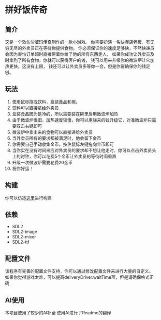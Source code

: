 # 拼好饭传奇

## 简介
这是一个效仿沙威玛传奇制作的一款小游戏。
你需要扮演一名快餐店老板，有无穷无尽的外卖员正在等待你提供食物。
你必须保证你的速度足够快，不然快递员会因为害怕订单超时直接带着你给了他的所有东西走人，
如果你成功让外卖员及时拿到了所有食物，你就可以获得客户的钱，
钱可以用来升级你的微波炉让它加热更快，这没有上限，
钱还可以让外卖员多等你一会，但是你要确保你的钱足够。

## 玩法
1. 使用鼠标拖拽饮料，盒装食品和碗，
2. 饮料可以直接拿给外卖员
3. 盒装食品因为是冷的，所以需要装在碗里后用微波炉加热
4. 由于微波炉很旧，加热速度较慢，你可以用赚来的钱升级它，对准微波炉只需要双击右键即可
5. 微波炉中拿出来的食物可以直接递给外卖员
6. 当外卖员所有的要求都被满足时，他会留下金币
7. 你需要自己手动收集金币，按住鼠标左键拖向金币即可
8. 当你实在没有时间来应对外卖员的要求却不想让他走时，你可以点击外卖员头上的时钟，你可以花费5个金币让外卖员的等待时间重置
9. 升级一次微波炉需要花费20金币
10. 祝你好运！

## 构建

你可以仿造[这里](.github/workflows/build.yml)进行构建

## 依赖
-  SDL2
-  SDL2-image
-  SDL2-mixer
-  SDL2-ttf

## 配置文件
该程序有完善的配置文件支持，你可以通过修改配置文件来进行大量的自定义。
如果你觉得游戏太难，可以提高deliveryDriver.waitTime项，但是请确保格式正确

## AI使用
本项目使用了较少的AI补全
使用AI进行了Readme的翻译
